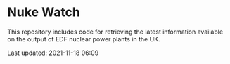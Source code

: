 # Nuke Watch

This repository includes code for retrieving the latest information available on the output of EDF nuclear power plants in the UK.

Last updated: 2021-11-18 06:09
